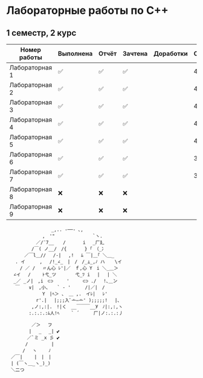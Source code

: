 # Лабораторные работы по C++  
## 1 семестр, 2 курс

| Номер работы  | Выполнена | Отчёт   | Зачтена | Доработки | Оценка |
|---------------|-----------|---------|---------|-----------|--------|
| Лабораторная 1 | ✅         | ✅     | ✅      |           |    4   |
| Лабораторная 2 | ✅         | ✅     | ✅      |           |    4   |
| Лабораторная 3 | ✅         | ✅     | ✅      |           |    4   |  
| Лабораторная 4 | ✅         | ✅     | ✅      |           |    4   |
| Лабораторная 5 | ✅         | ✅     | ✅      |           |    4   |
| Лабораторная 6 | ✅         | ✅     | ✅      |           |    3   |
| Лабораторная 7 | ✅         | ✅     | ✅      |           |    3   |
| Лабораторная 8 | ❌         | ❌     | ❌      |           |        |
| Лабораторная 9 | ❌         | ❌     | ❌      |           |        |


```
　　　　　　　　　　_,.. -──- ､,
　　　　　　　　,　'" 　 　　　 　　 `ヽ.
　　　　　　 ／/¨7__　　/ 　 　 i　 _厂廴
　　　　　 /￣( ノ__/　/{　　　　} ｢　（_冫
　　　　／￣l＿// 　/-|　 ,!　 ﾑ ￣|＿｢ ＼＿_
　　. イ　 　 ,　 /!_∠_　|　/　/_⊥_,ﾉ ハ　  \イ
　　　/ ／ / 　〃ん心 ﾚ'|／　ｆ,心 Y　i ＼_＿＞　
　 ∠イ 　/　 　ﾄ弋_ツ　　 　 弋_ﾂ i　 |　 | ＼
　 _／ _ノ|　,i　⊂⊃　　　'　　　⊂⊃ ./　 !､＿ン
　　￣　　∨|　,小、　　` ‐ ' 　　 /|／|　/
　 　 　 　 　 Y　|ﾍ＞ 、 ＿ ,.　イﾚ|　 ﾚ'
　　　　　　 r'.| 　|;;;入ﾞ亠―亠' );;;;;! 　|､
　　　　　 ,ノ:,:|.　!|く　__￣￣￣__У　ﾉ|:,:,ヽ
　　　　　:.:.:.:ﾑ人!ﾍ　 　` ´ 　　 厂|ノ:.:.:丿
```
```
   　　   ／＞　 フ                          
　　　　　| 　_　 _| 💕                      
　 　　　／`ミ _x 彡 💕                      
　　 　 /　　　 　 |                         
　　　 /　 ヽ　　 ﾉ                             
　／￣|　　 |　|　|
　| (￣ヽ＿_ヽ_)_)
　＼二つ 
```